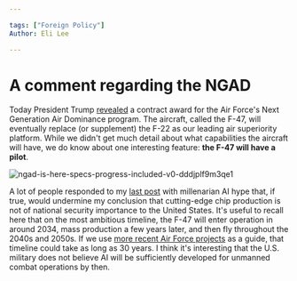 ```yaml
---

tags: ["Foreign Policy"]
Author: Eli Lee

---
```


# A comment regarding the NGAD

Today President Trump [revealed](https://www.reuters.com/business/aerospace-defense/trump-awards-boeing-much-needed-win-with-fighter-jet-contract-sources-say-2025-03-21/) a contract award for the Air Force's Next Generation Air Dominance program. The aircraft, called the F-47, will eventually replace (or supplement) the F-22 as our leading air superiority platform. While we didn't get much detail about what capabilities the aircraft will have, we do know about one interesting feature: **the F-47 will have a pilot**.

![ngad-is-here-specs-progress-included-v0-dddjplf9m3qe1](https://github.com/user-attachments/assets/15ce4de7-3339-4b6a-8973-dd6e2d7246af)

A lot of people responded to my [last post](https://elilee476.github.io/2025/02/20/Military-Industrial-Policy.html) with millenarian AI hype that, if true, would undermine my conclusion that cutting-edge chip production is not of national security importance to the United States. It's useful to recall here that on the most ambitious timeline, the F-47 will enter operation in around 2034, mass production a few years later, and then fly throughout the 2040s and 2050s. If we use [more recent Air Force projects](https://en.wikipedia.org/wiki/Lockheed_Martin_F-35_Lightning_II_development) as a guide, that timeline could take as long as 30 years. I think it's interesting that the U.S. military does not believe AI will be sufficiently developed for unmanned combat operations by then.   

